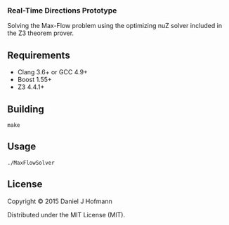 ### Real-Time Directions Prototype

Solving the Max-Flow problem using the optimizing nuZ solver included in the Z3 theorem prover.


## Requirements
 
- Clang 3.6+ or GCC 4.9+
- Boost 1.55+
- Z3 4.4.1+


## Building

    make


## Usage

    ./MaxFlowSolver


## License

Copyright © 2015 Daniel J Hofmann

Distributed under the MIT License (MIT).
